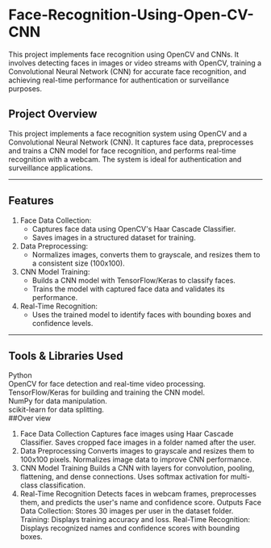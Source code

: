 # Face-Recognition-Using-Open-CV-CNN
This project implements face recognition using OpenCV and CNNs. It involves detecting faces in images or video streams with OpenCV, training a Convolutional Neural Network (CNN) for accurate face recognition, and achieving real-time performance for authentication or surveillance purposes.
 

## Project Overview  
This project implements a face recognition system using OpenCV and a Convolutional Neural Network (CNN). It captures face data, preprocesses and trains a CNN model for face recognition, and performs real-time recognition with a webcam. The system is ideal for authentication and surveillance applications.  

---

## Features  
1. Face Data Collection:
   - Captures face data using OpenCV's Haar Cascade Classifier.  
   - Saves images in a structured dataset for training.  
2. Data Preprocessing: 
   - Normalizes images, converts them to grayscale, and resizes them to a consistent size (100x100).  
3. CNN Model Training: 
   - Builds a CNN model with TensorFlow/Keras to classify faces.  
   - Trains the model with captured face data and validates its performance.  
4. Real-Time Recognition:
   - Uses the trained model to identify faces with bounding boxes and confidence levels.  

---

## Tools & Libraries Used  
Python  
OpenCV for face detection and real-time video processing.  
TensorFlow/Keras for building and training the CNN model.  
NumPy for data manipulation.  
scikit-learn for data splitting.  
##Over view
1. Face Data Collection
Captures face images using Haar Cascade Classifier.
Saves cropped face images in a folder named after the user.
2. Data Preprocessing
Converts images to grayscale and resizes them to 100x100 pixels.
Normalizes image data to improve CNN performance.
3. CNN Model Training
Builds a CNN with layers for convolution, pooling, flattening, and dense connections.
Uses softmax activation for multi-class classification.
4. Real-Time Recognition
Detects faces in webcam frames, preprocesses them, and predicts the user's name and confidence score.
Outputs
Face Data Collection: Stores 30 images per user in the dataset folder.
Training: Displays training accuracy and loss.
Real-Time Recognition: Displays recognized names and confidence scores with bounding boxes.

  
